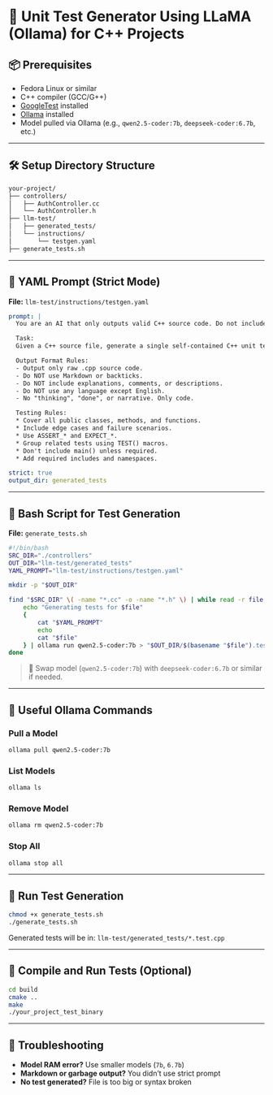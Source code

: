 # 🧠 Unit Test Generator Using LLaMA (Ollama) for C++ Projects

## 📦 Prerequisites

* Fedora Linux or similar
* C++ compiler (GCC/G++)
* [GoogleTest](https://github.com/google/googletest) installed
* [Ollama](https://ollama.com/) installed
* Model pulled via Ollama (e.g., `qwen2.5-coder:7b`, `deepseek-coder:6.7b`, etc.)

---

## 🛠️ Setup Directory Structure

```bash
your-project/
├── controllers/
│   ├── AuthController.cc
│   └── AuthController.h
├── llm-test/
│   ├── generated_tests/
│   └── instructions/
│       └── testgen.yaml
├── generate_tests.sh
```

---

## 🧾 YAML Prompt (Strict Mode)

**File:** `llm-test/instructions/testgen.yaml`

```yaml
prompt: |
  You are an AI that only outputs valid C++ source code. Do not include markdown, explanations, comments, or thinking steps.

  Task:
  Given a C++ source file, generate a single self-contained C++ unit test file using GoogleTest.

  Output Format Rules:
  - Output only raw .cpp source code.
  - Do NOT use Markdown or backticks.
  - Do NOT include explanations, comments, or descriptions.
  - Do NOT use any language except English.
  - No "thinking", "done", or narrative. Only code.

  Testing Rules:
  * Cover all public classes, methods, and functions.
  * Include edge cases and failure scenarios.
  * Use ASSERT_* and EXPECT_*.
  * Group related tests using TEST() macros.
  * Don't include main() unless required.
  * Add required includes and namespaces.

strict: true
output_dir: generated_tests
```

---

## 🧪 Bash Script for Test Generation

**File:** `generate_tests.sh`

```bash
#!/bin/bash
SRC_DIR="./controllers"
OUT_DIR="llm-test/generated_tests"
YAML_PROMPT="llm-test/instructions/testgen.yaml"

mkdir -p "$OUT_DIR"

find "$SRC_DIR" \( -name "*.cc" -o -name "*.h" \) | while read -r file; do
    echo "Generating tests for $file"
    {
        cat "$YAML_PROMPT"
        echo
        cat "$file"
    } | ollama run qwen2.5-coder:7b > "$OUT_DIR/$(basename "$file").test.cpp"
done
```

> 🔁 Swap model (`qwen2.5-coder:7b`) with `deepseek-coder:6.7b` or similar if needed.

---

## 🧰 Useful Ollama Commands

### Pull a Model

```bash
ollama pull qwen2.5-coder:7b
```

### List Models

```bash
ollama ls
```

### Remove Model

```bash
ollama rm qwen2.5-coder:7b
```

### Stop All

```bash
ollama stop all
```

---

## 🏃 Run Test Generation

```bash
chmod +x generate_tests.sh
./generate_tests.sh
```

Generated tests will be in:
`llm-test/generated_tests/*.test.cpp`

---

## 🧪 Compile and Run Tests (Optional)

```bash
cd build
cmake ..
make
./your_project_test_binary
```

---

## 🧼 Troubleshooting

* **Model RAM error?** Use smaller models (`7b`, `6.7b`)
* **Markdown or garbage output?** You didn’t use strict prompt
* **No test generated?** File is too big or syntax broken